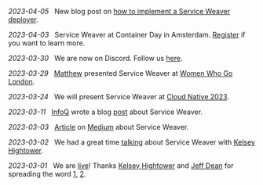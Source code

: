 <!--
 Copyright 2023 Google LLC

 Licensed under the Apache License, Version 2.0 (the "License");
 you may not use this file except in compliance with the License.
 You may obtain a copy of the License at

      http://www.apache.org/licenses/LICENSE-2.0

 Unless required by applicable law or agreed to in writing, software
 distributed under the License is distributed on an "AS IS" BASIS,
 WITHOUT WARRANTIES OR CONDITIONS OF ANY KIND, either express or implied.
 See the License for the specific language governing permissions and
 limitations under the License.
-->

*2023-04-05*&nbsp;&nbsp; New blog post on [how to implement a Service Weaver deployer][deployers_blog].

*2023-04-03*&nbsp;&nbsp; Service Weaver at Container Day in Amsterdam. [Register][container_day_register] if you want to learn more.

*2023-03-30*&nbsp;&nbsp; We are now on Discord. Follow us [here][sw_discord].

*2023-03-29*&nbsp;&nbsp; [Matthew][mw_linkedin] presented Service Weaver at [Women Who Go London][women_go].

*2023-03-24*&nbsp;&nbsp; We will present Service Weaver at [Cloud Native 2023][cn_2023].

*2023-03-11*&nbsp;&nbsp; [InfoQ][infoq] wrote a blog [post][infoq_sw_blog_post] about Service Weaver.

*2023-03-03*&nbsp;&nbsp; [Article][sw_medium_post] on [Medium][medium_link] about Service Weaver.

*2023-03-02*&nbsp;&nbsp; We had a great time [talking][sw_launch_twitter_space] about Service Weaver with [Kelsey Hightower][kelsey_tweeter].

*2023-03-01*&nbsp;&nbsp; We are [live][sw_launch_post]! Thanks [Kelsey Hightower][kelsey_tweeter] and [Jeff Dean][jeff_tweeter] for spreading the word [1][kelsey_sw_launch_tweet], [2][jeff_sw_tweet].

[sw_discord]: https://discord.gg/p36aYaaN
[mw_linkedin]: https://uk.linkedin.com/in/matthewmcgibbon1
[women_go]: https://twitter.com/womenwhogolndn/status/1641147116683657242
[cn_2023]: https://www.conf42.com/Cloud_Native_2023_Robert_Grandl_modern_development_distributed_service_weaver
[sw_launch_twitter_space]: https://twitter.com/kelseyhightower/status/1631352524157648896
[kelsey_tweeter]: https://twitter.com/kelseyhightower
[jeff_tweeter]: https://twitter.com/JeffDean
[infoq]: https://www.infoq.com/
[infoq_sw_blog_post]: https://www.infoq.com/news/2023/03/google-weaver-framework/
[sw_medium_post]: https://betterprogramming.pub/service-weaver-a-framework-from-google-for-balancing-monoliths-and-microservices-583e69b274dd
[medium_link]: https://medium.com/
[sw_launch_post]: https://opensource.googleblog.com/2023/03/introducing-service-weaver-framework-for-writing-distributed-applications.html
[jeff_sw_tweet]: https://twitter.com/JeffDean/status/1631379386476953600
[kelsey_sw_launch_tweet]: https://twitter.com/kelseyhightower/status/1630995723956412420
[container_day_register]: https://rsvp.withgoogle.com/events/google-container-day/
[deployers_blog]: https://serviceweaver.dev/blog/deployers.html

